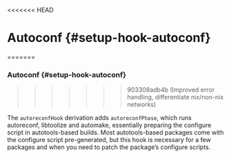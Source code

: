 <<<<<<< HEAD
# Autoconf {#setup-hook-autoconf}
=======

### Autoconf {#setup-hook-autoconf}
>>>>>>> 903308adb4b (Improved error handling, differentiate nix/non-nix networks)

The `autoreconfHook` derivation adds `autoreconfPhase`, which runs autoreconf, libtoolize and automake, essentially preparing the configure script in autotools-based builds. Most autotools-based packages come with the configure script pre-generated, but this hook is necessary for a few packages and when you need to patch the package’s configure scripts.
